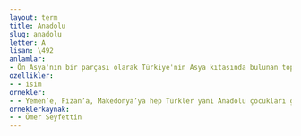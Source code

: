 ```yaml
---
layout: term
title: Anadolu
slug: anadolu
letter: A
lisan: \492
anlamlar:
- Ön Asya'nın bir parçası olarak Türkiye'nin Asya kıtasında bulunan toprağı; Küçük Asya
ozellikler:
- - isim
ornekler:
- - Yemen’e, Fizan’a, Makedonya’ya hep Türkler yani Anadolu çocukları gider.
orneklerkaynak:
- - Ömer Seyfettin
---
```

